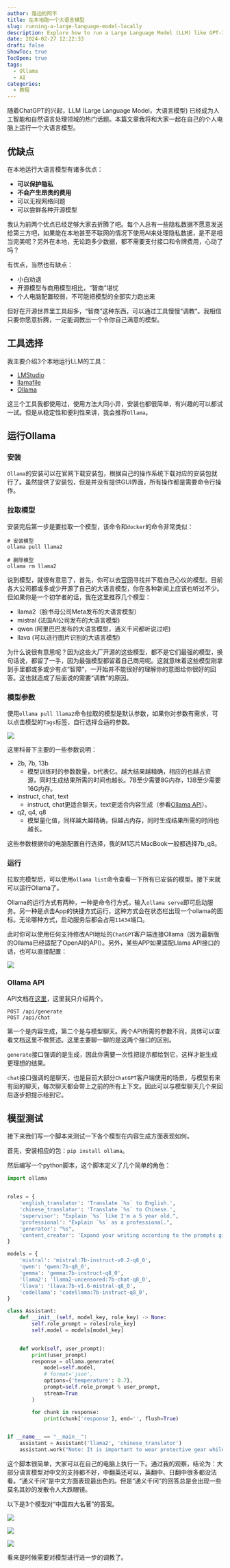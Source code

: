 ```yaml
---
author: 路边的阿不
title: 在本地跑一个大语言模型
slug: running-a-large-language-model-locally
description: Explore how to run a Large Language Model (LLM) like GPT-3 on your own computer, understand the benefits it offers, and the tools you need to get started.
date: 2024-02-27 12:22:33
draft: false
ShowToc: true
TocOpen: true
tags:
  - Ollama
  - AI
categories:
  - 教程
---
```

随着ChatGPT的兴起，LLM (Large Language Model，大语言模型) 已经成为人工智能和自然语言处理领域的热门话题。本篇文章我将和大家一起在自己的个人电脑上运行一个大语言模型。

## 优缺点

在本地运行大语言模型有诸多优点：

- **可以保护隐私**
- **不会产生昂贵的费用**
- 可以无视网络问题
- 可以尝鲜各种开源模型

我认为前两个优点已经足够大家去折腾了吧。每个人总有一些隐私数据不愿意发送给第三方吧，如果能在本地甚至不联网的情况下使用AI来处理隐私数据，是不是相当完美呢？另外在本地，无论跑多少数据，都不需要支付接口和令牌费用，心动了吗？

有优点，当然也有缺点：

- 小白劝退
- 开源模型与商用模型相比，“智商”堪忧
- 个人电脑配置较弱，不可能把模型的全部实力跑出来

但好在开源世界里工具超多，“智商”这种东西，可以通过工具慢慢“调教”。我相信只要你愿意折腾，一定能调教出一个令你自己满意的模型。

## 工具选择

我主要介绍3个本地运行LLM的工具：

- [LMStudio](https://lmstudio.ai/)
- [llamafile](https://github.com/Mozilla-Ocho/llamafile)
- [Ollama](https://ollama.com/)

这三个工具我都使用过，使用方法大同小异，安装也都很简单，有兴趣的可以都试一试。但是从稳定性和便利性来讲，我会推荐`Ollama`。

## 运行Ollama

### 安装
`Ollama`的安装可以在官网下载安装包，根据自己的操作系统下载对应的安装包就行了。虽然提供了安装包，但是并没有提供GUI界面，所有操作都是需要命令行操作。

### 拉取模型

安装完后第一步是要拉取一个模型，该命令和`docker`的命令非常类似：

```shell
# 安装模型
ollama pull llama2

# 删除模型
ollama rm llama2
```

说到模型，就很有意思了，首先，你可以去[官网](https://ollama.com/library)寻找并下载自己心仪的模型。目前各大公司都或多或少开源了自己的大语言模型，你在各种新闻上应该也听过不少。但如果你是一个初学者的话，我在这里推荐几个模型：

- llama2（脸书母公司Meta发布的大语言模型）
- mistral (法国AI公司发布的大语言模型)
- qwen (阿里巴巴发布的大语言模型，通义千问都听说过吧)
- llava (可以进行图片识别的大语言模型)

为什么说很有意思呢？因为这些大厂开源的这些模型，都不是它们最强的模型，换句话说，都留了一手，因为最强模型都留着自己商用呢。这就意味着这些模型刚拿到手里都或多或少有点“智障”，一开始并不能很好的理解你的意图给你很好的回答。这也就造成了后面说的需要“调教”的原因。

### 模型参数

使用`ollama pull llama2`命令拉取的模型是默认参数，如果你对参数有需求，可以点击模型的`Tags`标签，自行选择合适的参数。

![](imgs/posts/2024-02-27-running-a-large-language-model-locally/1.webp)

这里科普下主要的一些参数说明：

- 2b, 7b, 13b
  - 模型训练时的参数数量，b代表亿。越大结果越精确，相应的也越占资源，同时生成结果所需的时间也越长。7B至少需要8G内存，13B至少需要16G内存。
- instruct, chat, text
  - instruct, chat更适合聊天，text更适合内容生成（参看[Ollama API](#ollama-api)）。
- q2, q4, q8
  - 模型量化值，同样越大越精确，但越占内存，同时生成结果所需的时间也越长。

这些参数根据你的电脑配置自行选择，我的M1芯片MacBook一般都选择7b_q8。

### 运行

拉取完模型后，可以使用`ollama list`命令查看一下所有已安装的模型。接下来就可以运行Ollama了。

Ollama的运行方式有两种，一种是命令行方式，输入`ollama serve`即可启动服务。另一种是点击App的快捷方式运行，这种方式会在状态栏出现一个ollama的图标。无论哪种方式，启动服务后都会占用`11434`端口。

此时你可以使用任何支持修改API地址的`ChatGPT`客户端连接Ollama（因为最新版的Ollama已经适配了OpenAI的API）。另外，某些APP如果适配Llama API接口的话，也可以直接配置：

![](imgs/posts/2024-02-27-running-a-large-language-model-locally/2.webp)

### Ollama API

API文档在[这里](https://github.com/ollama/ollama/blob/main/docs/api.md)，这里我只介绍两个。

```
POST /api/generate
POST /api/chat
```

第一个是内容生成，第二个是与模型聊天。两个API所需的参数不同，具体可以查看文档这里不做赘述。这里主要聊一聊的是这两个接口的区别。

`generate`接口强调的是生成，因此你需要一次性把提示都给到它，这样才能生成更理想的结果。

`chat`接口强调的是聊天，也是目前大部分`ChatGPT`客户端使用的场景，与模型有来有回的聊天，每次聊天都会带上之前的所有上下文。因此可以与模型聊天几个来回后逐步把提示给到它。

## 模型测试

接下来我们写一个脚本来测试一下各个模型在内容生成方面表现如何。

首先，安装相应的包：`pip install ollama`。

然后编写一个python脚本，这个脚本定义了几个简单的角色：

```python
import ollama


roles = {
    'english_translator': 'Translate `%s` to English.',
    'chinese_translator': 'Translate `%s` to Chinese.',
    'supervisor': "Explain `%s` like I'm a 5 year old.",
    'professional': "Explain `%s` as a professional.",
    'generator': "%s",
    'content_creator': 'Expand your writing according to the prompts given: `%s`',
}

models = {
    'mistral': 'mistral:7b-instruct-v0.2-q8_0',
    'qwen': 'qwen:7b-q8_0',
    'gemma': 'gemma:7b-instruct-q8_0',
    'llama2': 'llama2-uncensored:7b-chat-q8_0',
    'llava': 'llava:7b-v1.6-mistral-q8_0',
    'codellama': 'codellama:7b-instruct-q8_0',
}

class Assistant:
    def __init__(self, model_key, role_key) -> None:
        self.role_prompt = roles[role_key]
        self.model = models[model_key]


    def work(self, user_prompt):
        print(user_prompt)
        response = ollama.generate(
            model=self.model,
            # format='json',
            options={'temperature': 0.7},
            prompt=self.role_prompt % user_prompt,
            stream=True
        )

        for chunk in response:
            print(chunk['response'], end='', flush=True)


if __name__ == "__main__":
    assistant = Assistant('llama2', 'chinese_translator')
    assistant.work("Note: It is important to wear protective gear while handling these ingredients as they are highly corrosive and can cause serious burns if not handled properly.")
```

这个脚本很简单，大家可以在自己的电脑上执行一下。通过我的观察，结论为：大部分语言模型对中文的支持都不好，中翻英还可以，英翻中、日翻中很多都没法看。“通义千问”是中文方面表现最出色的。但是“通义千问”的回答总是会出现一些莫名其妙的发散令人大跌眼镜。

以下是3个模型对“中国四大名著”的答案。

![](imgs/posts/2024-02-27-running-a-large-language-model-locally/1.gif)

![](imgs/posts/2024-02-27-running-a-large-language-model-locally/2.gif)

![](imgs/posts/2024-02-27-running-a-large-language-model-locally/3.gif)

看来是时候需要对模型进行进一步的调教了。